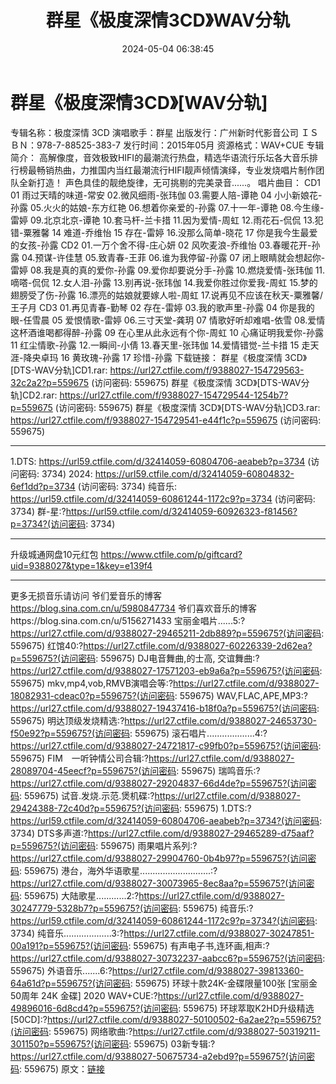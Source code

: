 ﻿---
title: 群星《极度深情3CD》WAV分轨
date: 2024-05-04 06:38:45
categories: DTS多声道制作
tags: 华语中文
---
# 群星《极度深情3CD》[WAV分轨]

专辑名称：极度深情 3CD
演唱歌手：群星
出版发行：广州新时代影音公司
ＩＳＢＮ：978-7-88525-383-7
发行时间：2015年05月
资源格式：WAV+CUE
专辑简介：
高解像度，音效极致HIFI的最潮流行热盘，精选华语流行乐坛各大音乐排行榜最畅销热曲，力推国内当红最潮流行HIFI靓声倾情演绎，专业发烧唱片制作团队全新打造！
声色具佳的靓绝旋律，无可挑剔的完美录音......。
唱片曲目：
CD1
01 雨过天晴的味道-常安
02.微风细雨-张玮伽
03.需要人陪-谭艳
04 小小新娘花-孙露
05.火火的姑娘-东方红艳
06.想着你亲爱的-孙露
07.十一年-谭艳
08.今生缘-雷婷
09.北京北京-谭艳
10.套马杆-兰卡措
11.因为爱情-周虹
12.雨花石-侃侃
13.犯错-粟雅馨
14 难道-乔维怡
15 存在-雷婷
16.没那么简单-晓花
17 你是我今生最爱的女孩-孙露
CD2
01.一万个舍不得-庄心妍
02 风吹麦浪-乔维怡
03.春暖花开-孙露
04.预谋-许佳慧
05.致青春-王菲
06.谁为我停留-孙露
07 闭上眼睛就会想起你-雷婷
08.我是真的真的爱你-孙露
09.爱你却要说分手-孙露
10.燃烧爱情-张玮伽
11.嘀嗒-侃侃
12.女人泪-孙露
13.别再说-张玮伽
14.我爱你胜过你爱我-周虹
15.梦的翅膀受了伤-孙露
16.漂亮的姑娘就要嫁人啦-周虹
17.说再见不应该在秋天-粟雅馨/王子月
CD3
01.再见青春-勤琴
02 存在-雷婷
03.我的歌声里-孙露
04 你是我的眼-任雪晨
05 爱恨情歌-雷婷
06.三寸天堂-龚玥
07 情歌好听却难唱-依雪
08.爱情这杯酒谁喝都得醉-孙露
09 在心里从此永远有个你-周虹
10 心痛证明我爱你-孙露
11 红尘情歌-孙露
12.一瞬间-小倩
13.春天里-张玮伽
14.爱情错觉-兰卡措
15 走天涯-降央卓玛
16 黄玫瑰-孙露
17 珍惜-孙露
下载链接：
群星《极度深情 3CD》[DTS-WAV分轨]CD1.rar: https://url27.ctfile.com/f/9388027-154729563-32c2a2?p=559675
(访问密码: 559675)
群星《极度深情 3CD》[DTS-WAV分轨]CD2.rar: https://url27.ctfile.com/f/9388027-154729544-1254b7?p=559675
(访问密码: 559675)
群星《极度深情 3CD》[DTS-WAV分轨]CD3.rar: https://url27.ctfile.com/f/9388027-154729541-e44f1c?p=559675
(访问密码: 559675)
**********************************************************************************************
1.DTS: https://url59.ctfile.com/d/32414059-60804706-aeabeb?p=3734
(访问密码: 3734)
2024: https://url59.ctfile.com/d/32414059-60804832-6ef1dd?p=3734
(访问密码: 3734)
纯音乐: https://url59.ctfile.com/d/32414059-60861244-1172c9?p=3734
(访问密码: 3734)
群-星:?https://url59.ctfile.com/d/32414059-60926323-f81456?p=3734?(访问密码:
3734)
*****************************************************
升级城通网盘10元红包 https://www.ctfile.com/p/giftcard?uid=9388027&type=1&key=e139f4
**************************
更多无损音乐请访问
爷们爱音乐的博客
https://blog.sina.com.cn/u/5980847734
爷们喜欢音乐的博客https://blog.sina.com.cn/u/5156271433
宝丽金唱片......5:?https://url27.ctfile.com/d/9388027-29465211-2db889?p=559675?(访问密码:
559675)
红馆40:?https://url27.ctfile.com/d/9388027-60226339-2d62ea?p=559675?(访问密码:
559675)
DJ电音舞曲,的士高, 交谊舞曲:?https://url27.ctfile.com/d/9388027-17571203-eb9a6a?p=559675?(访问密码:
559675)
mkv,mp4,vob,RMVB演唱会等:?https://url27.ctfile.com/d/9388027-18082931-cdeac0?p=559675?(访问密码:
559675)
WAV,FLAC,APE,MP3:?https://url27.ctfile.com/d/9388027-19437416-b18f0a?p=559675?(访问密码:
559675)
明达顶级发烧精选:?https://url27.ctfile.com/d/9388027-24653730-f50e92?p=559675?(访问密码:
559675)
滚石唱片...................4:?https://url27.ctfile.com/d/9388027-24721817-c99fb0?p=559675?(访问密码:
559675)
FIM　一听钟情公司合辑:?https://url27.ctfile.com/d/9388027-28089704-45eecf?p=559675?(访问密码:
559675)
瑞鸣音乐:?https://url27.ctfile.com/d/9388027-29204837-66d4de?p=559675?(访问密码:
559675)
试音.发烧.示范.煲机碟:?https://url27.ctfile.com/d/9388027-29424388-72c40d?p=559675?(访问密码:
559675)
1.DTS:?https://url59.ctfile.com/d/32414059-60804706-aeabeb?p=3734?(访问密码:
3734)
DTS多声道:?https://url27.ctfile.com/d/9388027-29465289-d75aaf?p=559675?(访问密码:
559675)
雨果唱片系列:?https://url27.ctfile.com/d/9388027-29904760-0b4b97?p=559675?(访问密码:
559675)
港台，海外华语歌星............................:?https://url27.ctfile.com/d/9388027-30073965-8ec8aa?p=559675?(访问密码:
559675)
大陆歌星............2:?https://url27.ctfile.com/d/9388027-30247779-5328b7?p=559675?(访问密码:
559675)
纯音乐:?https://url59.ctfile.com/d/32414059-60861244-1172c9?p=3734?(访问密码:
3734)
纯音乐...................3:?https://url27.ctfile.com/d/9388027-30247851-00a191?p=559675?(访问密码:
559675)
有声电子书,连环画,相声:?https://url27.ctfile.com/d/9388027-30732237-aabcc6?p=559675?(访问密码:
559675)
外语音乐.......6:?https://url27.ctfile.com/d/9388027-39813360-64a61d?p=559675?(访问密码:
559675)
环球十款24K-金碟限量100张 [宝丽金50周年 24K 金碟] 2020 WAV+CUE:?https://url27.ctfile.com/d/9388027-49896016-6d8cd4?p=559675?(访问密码:
559675)
环球萃取K2HD升级精选[50CD]:?https://url27.ctfile.com/d/9388027-50100502-6a2ae2?p=559675?(访问密码:
559675)
网络歌曲:?https://url27.ctfile.com/d/9388027-50319211-301150?p=559675?(访问密码:
559675)
03新专辑:?https://url27.ctfile.com/d/9388027-50675734-a2ebd9?p=559675?(访问密码:
559675)
原文：[链接](https://blog.sina.com.cn/s/blog_1647c7e76010315h1.html)